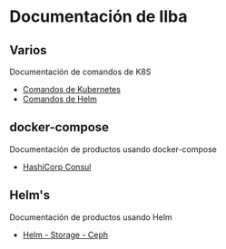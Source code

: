 # Documentación de Ilba

## Varios

Documentación de comandos de K8S

* [Comandos de Kubernetes](./Comandos-Kubernetes/README.md)
* [Comandos de Helm](./Comandos-Helm/README.md)

## docker-compose

Documentación de productos usando docker-compose

* [HashiCorp Consul](./HashiCorp-Consul/README.md)

## Helm's

Documentación de productos usando Helm

* [Helm - Storage - Ceph](./Storage-Ceph/README.md)